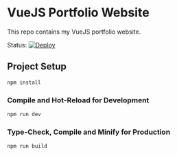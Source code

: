 # VueJS Portfolio Website
This repo contains my VueJS portfolio website.

Status: [![Deploy](https://github.com/ivantomic77/VuePortfolioSite/actions/workflows/main.yml/badge.svg?branch=master)](https://github.com/ivantomic77/VuePortfolioSite/actions/workflows/main.yml)
## Project Setup

```sh
npm install
```

### Compile and Hot-Reload for Development

```sh
npm run dev
```

### Type-Check, Compile and Minify for Production

```sh
npm run build
```
